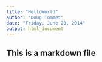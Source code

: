 ```yaml
---
title: "HelloWorld"
author: "Doug Tommet"
date: "Friday, June 20, 2014"
output: html_document
---
```


## This is a markdown file
